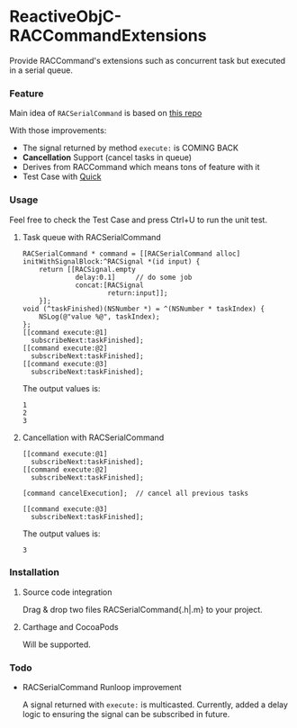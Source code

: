 # ReactiveObjC-RACCommandExtensions
Provide RACCommand's extensions such as concurrent task but executed in a serial queue.

### Feature

Main idea of `RACSerialCommand` is based on [this repo](https://github.com/haifengkao/RACSerialCommand)

With those improvements:

* The signal returned by method `execute:` is COMING BACK
* __Cancellation__ Support (cancel tasks in queue)
* Derives from RACCommand which means tons of feature with it
* Test Case with [Quick](https://github.com/quick/quick)

### Usage

Feel free to check the Test Case and press Ctrl+U to run the unit test.

1. Task queue with RACSerialCommand

    ``` objc
    RACSerialCommand * command = [[RACSerialCommand alloc] initWithSignalBlock:^RACSignal *(id input) {
        return [[RACSignal.empty
                 delay:0.1]     // do some job
                 concat:[RACSignal
                         return:input]];
        }];
    void (^taskFinished)(NSNumber *) = ^(NSNumber * taskIndex) {
        NSLog(@"value %@", taskIndex);
    };
    [[command execute:@1]
      subscribeNext:taskFinished];
    [[command execute:@2]
      subscribeNext:taskFinished];
    [[command execute:@3]
      subscribeNext:taskFinished];
    ```
    
    The output values is:
    ``` objc
    1
    2
    3
    ```

1. Cancellation with RACSerialCommand

    ``` objc
    [[command execute:@1]
      subscribeNext:taskFinished];
    [[command execute:@2]
      subscribeNext:taskFinished];
    
    [command cancelExecution];  // cancel all previous tasks
    
    [[command execute:@3]
      subscribeNext:taskFinished];
    ```
    
    The output values is:
    ``` objc
    3
    ```

### Installation

1. Source code integration

    Drag & drop two files RACSerialCommand{.h|.m} to your project.

2. Carthage and CocoaPods

    Will be supported.

### Todo

* RACSerialCommand Runloop improvement
    
    A signal returned with `execute:` is multicasted. Currently, added a delay logic to ensuring the signal can be subscribed in future.
